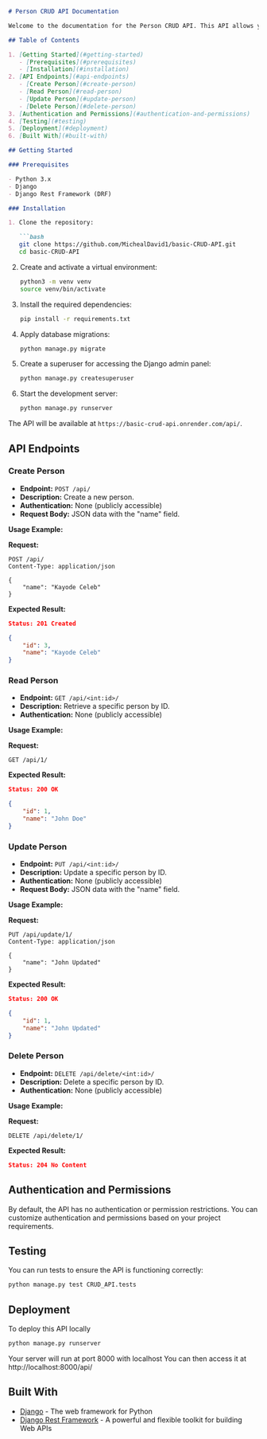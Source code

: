 ```markdown
# Person CRUD API Documentation

Welcome to the documentation for the Person CRUD API. This API allows you to perform CRUD (Create, Read, Update, Delete) operations on persons with a single field, "name."

## Table of Contents

1. [Getting Started](#getting-started)
   - [Prerequisites](#prerequisites)
   - [Installation](#installation)
2. [API Endpoints](#api-endpoints)
   - [Create Person](#create-person)
   - [Read Person](#read-person)
   - [Update Person](#update-person)
   - [Delete Person](#delete-person)
3. [Authentication and Permissions](#authentication-and-permissions)
4. [Testing](#testing)
5. [Deployment](#deployment)
6. [Built With](#built-with)

## Getting Started

### Prerequisites

- Python 3.x
- Django
- Django Rest Framework (DRF)

### Installation

1. Clone the repository:

   ```bash
   git clone https://github.com/MichealDavid1/basic-CRUD-API.git
   cd basic-CRUD-API
   ```

2. Create and activate a virtual environment:

   ```bash
   python3 -m venv venv
   source venv/bin/activate
   ```

3. Install the required dependencies:

   ```bash
   pip install -r requirements.txt
   ```

4. Apply database migrations:

   ```bash
   python manage.py migrate
   ```

5. Create a superuser for accessing the Django admin panel:

   ```bash
   python manage.py createsuperuser
   ```

6. Start the development server:

   ```bash
   python manage.py runserver
   ```

The API will be available at `https://basic-crud-api.onrender.com/api/`.

## API Endpoints


### Create Person

- **Endpoint:** `POST /api/`
- **Description:** Create a new person.
- **Authentication:** None (publicly accessible)
- **Request Body:** JSON data with the "name" field.

**Usage Example:**

**Request:**

```http
POST /api/
Content-Type: application/json

{
    "name": "Kayode Celeb"
}
```

**Expected Result:**

```json
Status: 201 Created

{
    "id": 3,
    "name": "Kayode Celeb"
}
```

### Read Person

- **Endpoint:** `GET /api/<int:id>/`
- **Description:** Retrieve a specific person by ID.
- **Authentication:** None (publicly accessible)

**Usage Example:**

**Request:**

```http
GET /api/1/
```

**Expected Result:**

```json
Status: 200 OK

{
    "id": 1,
    "name": "John Doe"
}
```

### Update Person

- **Endpoint:** `PUT /api/<int:id>/`
- **Description:** Update a specific person by ID.
- **Authentication:** None (publicly accessible)
- **Request Body:** JSON data with the "name" field.

**Usage Example:**

**Request:**

```http
PUT /api/update/1/
Content-Type: application/json

{
    "name": "John Updated"
}
```

**Expected Result:**

```json
Status: 200 OK

{
    "id": 1,
    "name": "John Updated"
}
```

### Delete Person

- **Endpoint:** `DELETE /api/delete/<int:id>/`
- **Description:** Delete a specific person by ID.
- **Authentication:** None (publicly accessible)

**Usage Example:**

**Request:**

```http
DELETE /api/delete/1/
```

**Expected Result:**

```json
Status: 204 No Content
```

## Authentication and Permissions

By default, the API has no authentication or permission restrictions. You can customize authentication and permissions based on your project requirements.

## Testing

You can run tests to ensure the API is functioning correctly:

```bash
python manage.py test CRUD_API.tests
```

## Deployment

To deploy this API locally

```bash
python manage.py runserver
```

Your server will run at port 8000 with localhost
You can then access it at http://localhost:8000/api/ 

## Built With

- [Django](https://www.djangoproject.com/) - The web framework for Python
- [Django Rest Framework](https://www.django-rest-framework.org/) - A powerful and flexible toolkit for building Web APIs
